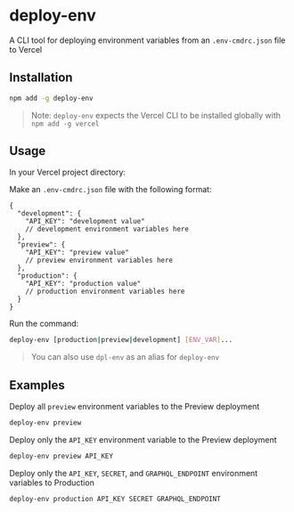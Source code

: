 # deploy-env
A CLI tool for deploying environment variables from an `.env-cmdrc.json` file to Vercel

## Installation
``` bash
npm add -g deploy-env
```
> Note: `deploy-env` expects the Vercel CLI to be installed globally with `npm add -g vercel`

## Usage
In your Vercel project directory:

Make an `.env-cmdrc.json` file with the following format:
``` jsonc
{
  "development": {
    "API_KEY": "development value"
    // development environment variables here
  },
  "preview": {
    "API_KEY": "preview value"
    // preview environment variables here
  },
  "production": {
    "API_KEY": "production value"
    // production environment variables here
  }
}
```

Run the command:
``` bash
deploy-env [production|preview|development] [ENV_VAR]...
```
> You can also use `dpl-env` as an alias for `deploy-env`

## Examples
Deploy all `preview` environment variables to the Preview deployment
``` bash
deploy-env preview
```

Deploy only the `API_KEY` environment variable to the Preview deployment
``` bash
deploy-env preview API_KEY
```

Deploy only the `API_KEY`, `SECRET`, and `GRAPHQL_ENDPOINT` environment variables to Production
``` bash
deploy-env production API_KEY SECRET GRAPHQL_ENDPOINT
```
